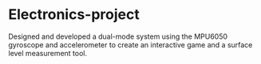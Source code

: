 # Electronics-project
Designed and developed a dual-mode system using the MPU6050 gyroscope and accelerometer to create an interactive game and a surface level measurement tool.  
